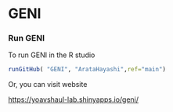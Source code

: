 GENI
====
### Run GENI 

To run GENI in the R studio
```R
runGitHub( "GENI", "ArataHayashi",ref="main")
```

Or, you can visit website

https://yoavshaul-lab.shinyapps.io/geni/
